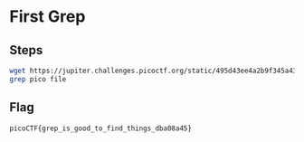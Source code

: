 # First Grep 

## Steps
```bash
wget https://jupiter.challenges.picoctf.org/static/495d43ee4a2b9f345a4307d053b4d88d/file  
grep pico file
```

## Flag
```
picoCTF{grep_is_good_to_find_things_dba08a45}
```
